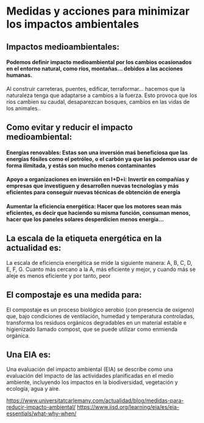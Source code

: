 # Medidas y acciones para minimizar los impactos ambientales

## Impactos medioambientales:

#### Podemos definir impacto medioambiental por los cambios ocasionados en el entorno natural, como ríos, montañas... debidos a las acciones humanas.
Al construir carreteras, puentes, edificar, terraformar... hacemos que la naturaleza tenga que adaptarse a cambios a la fuerza. Esto provoca que los ríos cambien su caudal, desaparezcan bosques, cambios en las vidas de los animales..


## Como evitar y reducir el impacto medioambiental:

#### Energías renovables: Estas son una inversión maś beneficiosa que las energías fósiles como el petróleo, o el carbón ya que las podemos usar de forma ilimitada, y estás son mucho menos contaminantes

#### Apoyo a organizaciones en inversión en I+D+i: Invertir en compañías y empresas que investiguen y desarrollen nuevas tecnologías y más eficientes para conseguir nuevas técnicas de obtención de energía

#### Aumentar la eficiencia energética: Hacer que los motores sean más eficientes, es decir que haciendo su misma función, consuman menos, hacer que los paneles solares desperdicien menos energía... 


## La escala de la etiqueta energética en la actualidad es:

La escala de eficiencia energética se mide la siguiente manera: A, B, C, D, E, F, G. Cuanto más cercano a la A, más eficiente y mejor, y cuando más se aleje es menos eficiente  y por tanto, peor


## El compostaje es una medida para: 

El compostaje es un proceso biológico aerobio (con presencia de oxígeno) que, bajo condiciones de ventilación, humedad y temperatura controladas, transforma los residuos orgánicos degradables en un material estable e higienizado llamado compost, que se puede utilizar como enmienda orgánica.

## Una EIA es:
Una evaluación del impacto ambiental (EIA) se describe como una evaluación del impacto de las actividades planificadas en el medio ambiente, incluyendo los impactos en la biodiversidad, vegetación y ecología, agua y aire. 



https://www.universitatcarlemany.com/actualidad/blog/medidas-para-reducir-impacto-ambiental/
https://www.iisd.org/learning/eia/es/eia-essentials/what-why-when/

